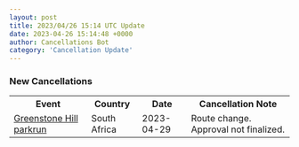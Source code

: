 ```yaml
---
layout: post
title: 2023/04/26 15:14 UTC Update
date: 2023-04-26 15:14:48 +0000
author: Cancellations Bot
category: 'Cancellation Update'
---
```


<h3>New Cancellations</h3>
<div class='hscrollable'>
<table style='width: 100%'>
    <tr>
        <th>Event</th>
        <th>Country</th>
        <th>Date</th>
        <th>Cancellation Note</th>
    </tr>
    <tr>
        <td><a href="https://www.parkrun.co.za/greenstonehill">Greenstone Hill parkrun</a></td>
        <td>South Africa</td>
        <td>2023-04-29</td>
        <td>Route change. Approval not finalized.</td>
    </tr>
</table>
</div>
